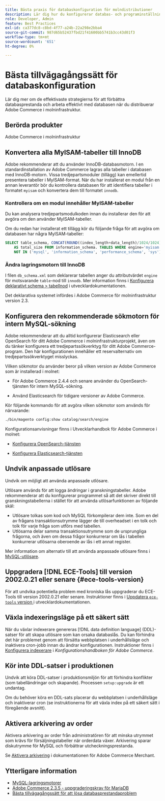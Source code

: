 ```yaml
---
title: Bästa praxis för databaskonfiguration för molndistributioner
description: Lär dig hur du konfigurerar databas- och programinställningar för att förbättra prestandan när du distribuerar Adobe Commerce i molninfrastrukturen.
role: Developer, Admin
feature: Best Practices
exl-id: ca377dc8-c8bd-4f77-a24b-22a298e2bba4
source-git-commit: 987d65b52437fbd21f41600bb5741b3cc43d01f3
workflow-type: tm+mt
source-wordcount: '651'
ht-degree: 0%

---
```


# Bästa tillvägagångssätt för databaskonfiguration

Lär dig mer om de effektivaste strategierna för att förbättra databasprestanda och arbeta effektivt med databasen när du distribuerar Adobe Commerce i molninfrastruktur.

## Berörda produkter

Adobe Commerce i molninfrastruktur

## Konvertera alla MyISAM-tabeller till InnoDB

Adobe rekommenderar att du använder InnoDB-databasmotorn. I en standardinstallation av Adobe Commerce lagras alla tabeller i databasen med InnoDB-motorn. Vissa tredjepartsmoduler (tillägg) kan emellertid presentera tabeller i MyISAM-format. När du har installerat en modul från en annan leverantör bör du kontrollera databasen för att identifiera tabeller i formatet `myisam` och konvertera dem till formatet `innodb`.

### Kontrollera om en modul innehåller MyISAM-tabeller

Du kan analysera tredjepartsmodulkoden innan du installerar den för att avgöra om den använder MyISAM-tabeller.

Om du redan har installerat ett tillägg kör du följande fråga för att avgöra om databasen har några MyISAM-tabeller:

```sql
SELECT table_schema, CONCAT(ROUND((index_length+data_length)/1024/1024),'MB')
    AS total_size FROM information_schema. TABLES WHERE engine='myisam' AND table_schema
    NOT IN ('mysql', 'information_schema', 'performance_schema', 'sys');
```

### Ändra lagringsmotorn till InnoDB

I filen `db_schema.xml` som deklarerar tabellen anger du attributvärdet `engine` för motsvarande `table`-nod till `innodb`. Mer information finns i [Konfigurera deklarativt schema > tabellnod](https://developer.adobe.com/commerce/php/development/components/declarative-schema/configuration/) i utvecklardokumentationen.

Det deklarativa systemet infördes i Adobe Commerce för molninfrastruktur version 2.3.

## Konfigurera den rekommenderade sökmotorn för intern MySQL-sökning

Adobe rekommenderar att du alltid konfigurerar Elasticsearch eller OpenSearch för ditt Adobe Commerce i molninfrastrukturprojekt, även om du tänker konfigurera ett tredjepartssökverktyg för ditt Adobe Commerce-program. Den här konfigurationen innehåller ett reservalternativ om tredjepartssökverktyget misslyckas.

Vilken sökmotor du använder beror på vilken version av Adobe Commerce som är installerad i molnet:

- För Adobe Commerce 2.4.4 och senare använder du OpenSearch-tjänsten för intern MySQL-sökning.

- Använd Elasticsearch för tidigare versioner av Adobe Commerce.

Kör följande kommando för att avgöra vilken sökmotor som används för närvarande:

```bash
./bin/magento config:show catalog/search/engine
```

Konfigurationsanvisningar finns i Utvecklarhandbok för Adobe Commerce i molnet:

- [Konfigurera OpenSearch-tjänsten](https://experienceleague.adobe.com/sv/docs/commerce-cloud-service/user-guide/configure/service/opensearch)

- [Konfigurera Elasticsearch-tjänsten](https://experienceleague.adobe.com/sv/docs/commerce-cloud-service/user-guide/configure/service/elasticsearch)

## Undvik anpassade utlösare

Undvik om möjligt att använda anpassade utlösare.

Utlösare används för att logga ändringar i granskningstabeller. Adobe rekommenderar att du konfigurerar programmet så att det skriver direkt till granskningstabellerna i stället för att använda utlösarfunktionen av följande skäl:

- Utlösare tolkas som kod och MySQL förkompilerar dem inte. Som en del av frågans transaktionsutrymme lägger de till overheadset i en tolk och tolk för varje fråga som utförs med tabellen.
- Utlösarna delar samma transaktionsutrymme som de ursprungliga frågorna, och även om dessa frågor konkurrerar om lås i tabellen konkurrerar utlösarna oberoende av lås i ett annat register.

Mer information om alternativ till att använda anpassade utlösare finns i [MySQL-utlösare](mysql-configuration.md#triggers).

## Uppgradera [!DNL ECE-Tools] till version 2002.0.21 eller senare {#ece-tools-version}

För att undvika potentiella problem med kroniska lås uppgraderar du ECE-Tools till version 2002.0.21 eller senare. Instruktioner finns i [Uppdatera `ece-tools` version ](https://experienceleague.adobe.com/sv/docs/commerce-cloud-service/user-guide/dev-tools/ece-tools/update-package) i utvecklardokumentationen.

## Växla indexeringsläge på ett säkert sätt

<!--This best practice might belong in the Maintenance phase. Database lock prevention might be consolidated under a single heading-->

När du växlar indexerare genereras [!DNL data definition language] (DDL)-satser för att skapa utlösare som kan orsaka databaslås. Du kan förhindra det här problemet genom att försätta webbplatsen i underhållsläge och inaktivera cron-jobb innan du ändrar konfigurationen.
Instruktioner finns i [Konfigurera indexerare](https://experienceleague.adobe.com/docs/commerce-operations/configuration-guide/cli/manage-indexers.html?lang=sv-SE#configure-indexers-1) i *Konfigurationshandboken för Adobe Commerce*.

## Kör inte DDL-satser i produktionen

Undvik att köra DDL-satser i produktionsmiljön för att förhindra konflikter (som tabelländringar och skapande). Processen `setup:upgrade` är ett undantag.

Om du behöver köra en DDL-sats placerar du webbplatsen i underhållsläge och inaktiverar cron (se instruktionerna för att växla index på ett säkert sätt i föregående avsnitt).

## Aktivera arkivering av order

Aktivera arkivering av order från administratören för att minska utrymmet som krävs för försäljningstabeller när orderdata växer. Arkivering sparar diskutrymme för MySQL och förbättrar utcheckningsprestanda.

Se [Aktivera arkivering](https://experienceleague.adobe.com/docs/commerce-admin/stores-sales/order-management/orders/order-archive.html?lang=sv-SE) i dokumentationen för Adobe Commerce Merchant.

## Ytterligare information

- [MySQL-lagringsmotorer](https://dev.mysql.com/doc/refman/8.0/en/storage-engines.html)
- [Adobe Commerce 2.3.5 - uppgraderingskrav för MariaDB](../maintenance/mariadb-upgrade.md)
- [Bästa tillvägagångssätt för att lösa databasprestandaproblem](../maintenance/resolve-database-performance-issues.md)
